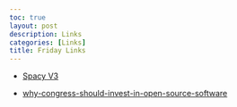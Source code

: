 ```yaml
---
toc: true
layout: post
description: Links
categories: [Links]
title: Friday Links
---
```



+ [Spacy V3](https://explosion.ai/blog/spacy-v3-nightly)


+ [why-congress-should-invest-in-open-source-software](https://www.brookings.edu/techstream/why-congress-should-invest-in-open-source-software/)

